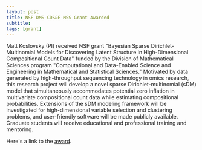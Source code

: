 ```yaml
---
layout: post
title: NSF DMS-CDS&E-MSS Grant Awarded
subtitle:  
tags: [grant]
---
```

Matt Koslovsky (PI) received NSF grant "Bayesian Sparse Dirichlet-Multinomial Models for Discovering Latent Structure in
High-Dimensional Compositional Count Data" funded by the Division of Mathematical Sciences program "Computational and
Data-Enabled Science and Engineering in Mathematical and Statistical Sciences." Motivated by data generated by
high-throughput sequencing technology in omics research, this research project will develop a novel sparse Dirichlet-multinomial 
(sDM) model that simultaneously accommodates potential zero inflation in multivariate compositional count data while estimating 
compositional probabilities. Extensions of the sDM modeling framework will be investigated for high-dimensional variable selection
and clustering problems, and user-friendly software will be made publicly available. Graduate students will receive educational 
and professional training and mentoring.  

Here's a link to the [award]([https://mkoslovsky.github.io/BMCbio.pdf](https://www.nsf.gov/awardsearch/showAward?AWD_ID=2245492&HistoricalAwards=false)https://www.nsf.gov/awardsearch/showAward?AWD_ID=2245492&HistoricalAwards=false).
